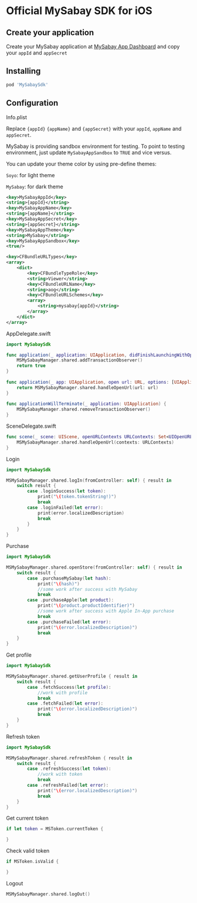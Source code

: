 # Official MySabay SDK for iOS

## Create your application

Create your MySabay application at [MySabay App Dashboard](https://kh.mysabay.com:8443/index.html) and copy your `appId` and `appSecret`

## Installing

```bash
pod 'MySabaySdk'
```

## Configuration

Info.plist

Replace `{appId}` `{appName}` and `{appSecret}` with your `appId`, `appName` and `appSecret`.

MySabay is providing sandbox environment for testing. To point to testing environment, just update `MySabayAppSandbox` to `TRUE` and vice versus.

You can update your theme color by using pre-define themes:

`Soyo`: for light theme

`MySabay`: for dark theme

```xml
<key>MySabayAppId</key>
<string>{appId}</string>
<key>MySabayAppName</key>
<string>{appName}</string>
<key>MySabayAppSecret</key>
<string>{appSecret}</string>
<key>MySabayAppTheme</key>
<string>MySabay</string>
<key>MySabayAppSandbox</key>
<true/>
```

```xml
<key>CFBundleURLTypes</key>
<array>
    <dict>
        <key>CFBundleTypeRole</key>
	    <string>Viewer</string>
	    <key>CFBundleURLName</key>
	    <string>aog</string>
	    <key>CFBundleURLSchemes</key>
	    <array>
	        <string>mysabay{appId}</string>
	    </array>
	</dict>
</array>
```

AppDelegate.swift

```swift
import MySabaySdk

func application(_ application: UIApplication, didFinishLaunchingWithOptions launchOptions: [UIApplication.LaunchOptionsKey: Any]?) -> Bool {
    MSMySabayManager.shared.addTransactionObserver()
    return true
}
    
func application(_ app: UIApplication, open url: URL, options: [UIApplication.OpenURLOptionsKey : Any] = [:]) -> Bool {
    return MSMySabayManager.shared.handleOpenUrl(url: url)
}
    
func applicationWillTerminate(_ application: UIApplication) {
    MSMySabayManager.shared.removeTransactionObserver()
}
```

SceneDelegate.swift

```swift
func scene(_ scene: UIScene, openURLContexts URLContexts: Set<UIOpenURLContext>) {
    MSMySabayManager.shared.handleOpenUrl(contexts: URLContexts)
}
```

Login

```swift
import MySabaySdk

MSMySabayManager.shared.logIn(fromController: self) { result in
    switch result {
        case .loginSuccess(let token):
            print("\(token.tokenString!)")
            break
        case .loginFailed(let error):
            print(error.localizedDescription)
            break
        }
    }
}
```

Purchase

```swift
import MySabaySdk

MSMySabayManager.shared.openStore(fromController: self) { result in
    switch result {
        case .purchaseMySabay(let hash):
            print("\(hash)")
            //some work after success with MySabay
            break
        case .purchaseApple(let product):
            print("\(product.productIdentifier)")
            //some work after success with Apple In-App purchase
            break
        case .purchaseFailed(let error):
            print("\(error.localizedDescription)")
            break
    }
}
```

Get profile

```swift
import MySabaySdk

MSMySabayManager.shared.getUserProfile { result in
    switch result {
        case .fetchSuccess(let profile):
            //work with profile
            break
        case .fetchFailed(let error):
            print("\(error.localizedDescription)")
            break
    }
}
```

Refresh token

```swift
import MySabaySdk

MSMySabayManager.shared.refreshToken { result in
    switch result {
        case .refreshSuccess(let token):
            //work with token
            break
        case .refreshFailed(let error):
            print("\(error.localizedDescription)")
            break
    }
}
```

Get current token

```swift
if let token = MSToken.currentToken {

}
```

Check valid token

```swift
if MSToken.isValid {

}
```

Logout

```swift
MSMySabayManager.shared.logOut()
```

